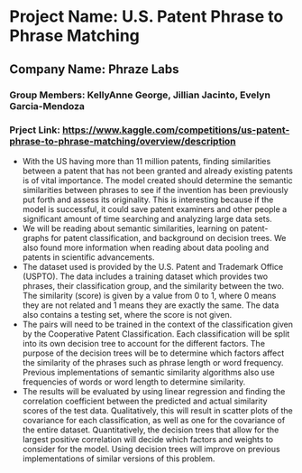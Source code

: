 # Project Name: U.S. Patent Phrase to Phrase Matching
## Company Name: Phraze Labs
### Group Members: KellyAnne George, Jillian Jacinto, Evelyn Garcia-Mendoza
### Prject Link: https://www.kaggle.com/competitions/us-patent-phrase-to-phrase-matching/overview/description
- With the US having more than 11 million patents, finding similarities between a patent that has not been granted and already existing patents is of vital importance.  The model created should determine the semantic similarities between phrases to see if the invention has been previously put forth and assess its originality. This is interesting because if the model is successful, it could save patent examiners and other people a significant amount of time searching and analyzing large data sets. 
- We will be reading about semantic similarities, learning on patent-graphs for patent classification, and background on decision trees. We also found more information when reading about data pooling and patents in scientific advancements. 
- The dataset used is provided by the U.S. Patent and Trademark Office (USPTO). The data includes a training dataset which provides two phrases, their classification group, and the similarity between the two. The similarity (score) is given by a value from 0 to 1, where 0 means they are not related and 1 means they are exactly the same. The data also contains a testing set, where the score is not given. 
- The pairs will need to be trained in the context of the classification given by the Cooperative Patent Classification. Each classification will be split into its own decision tree to account for the different factors. The purpose of the decision trees will be to determine which factors affect the similarity of the phrases such as phrase length or word frequency. Previous implementations of semantic similarity algorithms also use frequencies of words or word length to determine similarity. 
- The results will be evaluated by using linear regression and finding the correlation coefficient between the predicted and actual similarity scores of the test data. Qualitatively, this will result in scatter plots of the covariance for each classification, as well as one for the covariance of the entire dataset. Quantitatively, the decision trees that allow for the largest positive correlation will decide which factors and weights to consider for the model. Using decision trees will improve on previous implementations of similar versions of this problem. 
